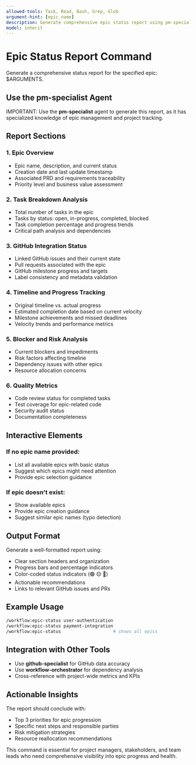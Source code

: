 ```yaml
---
allowed-tools: Task, Read, Bash, Grep, Glob
argument-hint: [epic_name]
description: Generate comprehensive epic status report using pm-specialist agent with detailed progress analysis
model: inherit
---
```


# Epic Status Report Command

Generate a comprehensive status report for the specified epic: $ARGUMENTS.

## Use the pm-specialist Agent

IMPORTANT: Use the **pm-specialist** agent to generate this report, as it has specialized knowledge of epic management and project tracking.

## Report Sections

### 1. Epic Overview
- Epic name, description, and current status
- Creation date and last update timestamp
- Associated PRD and requirements traceability
- Priority level and business value assessment

### 2. Task Breakdown Analysis
- Total number of tasks in the epic
- Tasks by status: open, in-progress, completed, blocked
- Task completion percentage and progress trends
- Critical path analysis and dependencies

### 3. GitHub Integration Status
- Linked GitHub issues and their current state
- Pull requests associated with the epic
- GitHub milestone progress and targets
- Label consistency and metadata validation

### 4. Timeline and Progress Tracking
- Original timeline vs. actual progress
- Estimated completion date based on current velocity
- Milestone achievements and missed deadlines
- Velocity trends and performance metrics

### 5. Blocker and Risk Analysis
- Current blockers and impediments
- Risk factors affecting timeline
- Dependency issues with other epics
- Resource allocation concerns

### 6. Quality Metrics
- Code review status for completed tasks
- Test coverage for epic-related code
- Security audit status
- Documentation completeness

## Interactive Elements

### If no epic name provided:
- List all available epics with basic status
- Suggest which epics might need attention
- Provide epic selection guidance

### If epic doesn't exist:
- Show available epics
- Provide epic creation guidance
- Suggest similar epic names (typo detection)

## Output Format

Generate a well-formatted report using:
- Clear section headers and organization
- Progress bars and percentage indicators
- Color-coded status indicators (🟢 🟡 🔴)
- Actionable recommendations
- Links to relevant GitHub issues and PRs

## Example Usage

```bash
/workflow:epic-status user-authentication
/workflow:epic-status payment-integration
/workflow:epic-status                    # shows all epics
```

## Integration with Other Tools

- Use **github-specialist** for GitHub data accuracy
- Use **workflow-orchestrator** for dependency analysis
- Cross-reference with project-wide metrics and KPIs

## Actionable Insights

The report should conclude with:
- Top 3 priorities for epic progression
- Specific next steps and responsible parties
- Risk mitigation strategies
- Resource reallocation recommendations

This command is essential for project managers, stakeholders, and team leads who need comprehensive visibility into epic progress and health.